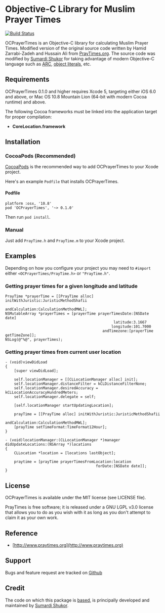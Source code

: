 # Objective-C Library for Muslim Prayer Times

[![Build Status](https://travis-ci.org/sumardi/OCPrayerTimes.png)](https://travis-ci.org/sumardi/OCPrayerTimes)

OCPrayerTimes is an Objective-C library for calculating Muslim Prayer Times. 
Modified version of the original source code written by Hamid Zarrabi-Zadeh and 
Hussain Ali from [PrayTimes.org][1]. The source code was modified by [Sumardi Shukor][2] 
for taking advantage of modern Objective-C language such as [ARC][3], [object literals][4], etc. 

[1]: http://www.praytimes.org
[2]: https://www.twitter.com/sumardi
[3]: http://clang.llvm.org/docs/AutomaticReferenceCounting.html
[4]: http://clang.llvm.org/docs/ObjectiveCLiterals.html

## Requirements

OCPrayerTimes 0.1.0 and higher requires Xcode 5, targeting either iOS 6.0 and above, 
or Mac OS 10.8 Mountain Lion (64-bit with modern Cocoa runtime) and above.  

The following Cocoa frameworks must be linked into the application target for proper compilation:

* **CoreLocation.framework**

## Installation

### CocoaPods (Recommended)

[CocoaPods][5] is the recommended way to add OCPrayerTimes to your Xcode project.  

Here's an example `Podfile` that installs OCPrayerTimes. 

[5]: http://www.cocoapods.org

#### Podfile

    platform :osx, '10.8'
    pod 'OCPrayerTimes', '~> 0.1.0'

Then run `pod install`.

### Manual

Just add `PrayTime.h` and `PrayTime.m` to your Xcode project.

## Examples

Depending on how you configure your project you may need to `#import` either `<OCPrayerTimes/PrayTime.h>` or `"PrayTime.h"`.

### Getting prayer times for a given longitude and latitude


    PrayTime *prayerTime = [[PrayTime alloc] initWithJuristic:JuristicMethodShafii
                                               andCalculation:CalculationMethodMWL];
    NSMutableArray *prayerTimes = [prayerTime prayerTimesDate:[NSDate date]
                                                     latitude:3.1667
                                                    longitude:101.7000
                                                andTimezone:[prayerTime getTimeZone]];
    NSLog(@"%@", prayerTimes);



### Getting prayer times from current user location


    - (void)viewDidLoad
    {
        [super viewDidLoad];
        
        self.locationManager = [[CLLocationManager alloc] init];
        self.locationManager.distanceFilter = kCLDistanceFilterNone;
        self.locationManager.desiredAccuracy = kCLLocationAccuracyHundredMeters;
        self.locationManager.delegate = self;
        
        [self.locationManager startUpdatingLocation];

        prayTime = [[PrayTime alloc] initWithJuristic:JuristicMethodShafii
                                       andCalculation:CalculationMethodMWL];
        [prayTime setTimeFormat:TimeFormat12Hour];
    }

    - (void)locationManager:(CLLocationManager *)manager didUpdateLocations:(NSArray *)locations
    {
        CLLocation *location = [locations lastObject];
        
        praytime = [prayTime prayerTimesFromLocation:location
                                             forDate:[NSDate date]];
    }


## License 

OCPrayerTimes is available under the MIT license (see LICENSE file).

PrayTimes is free software;  it is released under a GNU LGPL v3.0 license
that allows you to do as you wish with it as long as you don't attempt
to claim it as your own work. 

## Reference

- [http://www.praytimes.org](http://www.praytimes.org)

## Support

Bugs and feature request are tracked on [Github](https://github.com/sumardi/OCPrayerTimes/issues)

## Credit

The code on which this package is [based][1], is principally developed and maintained by [Sumardi Shukor][2].
